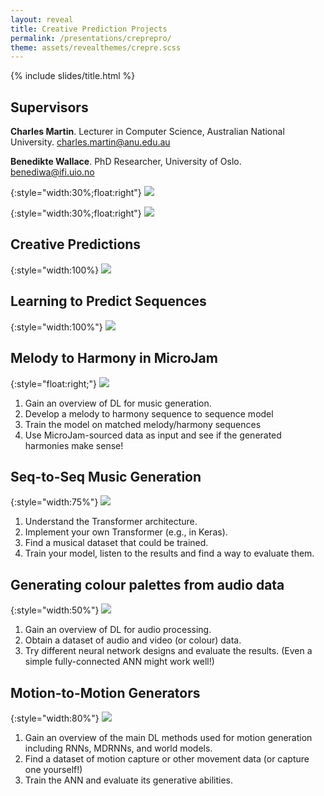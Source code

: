 ```yaml
---
layout: reveal
title: Creative Prediction Projects
permalink: /presentations/creprepro/
theme: assets/revealthemes/crepre.scss
---
```


{% include slides/title.html %}

## Supervisors

**Charles Martin**. Lecturer in Computer Science, Australian
National University. charles.martin@anu.edu.au



**Benedikte Wallace**. PhD Researcher, University of Oslo.
benediwa@ifi.uio.no

{:style="width:30%;float:right"}
![]({{site.baseurl}}/assets/people/charlesmartin.jpg)

{:style="width:30%;float:right"}
![]({{site.baseurl}}/assets/people/benediktewallace.jpg)





## Creative Predictions

{:style="width:100%}
![]({{site.baseurl}}/assets/creative-prediction-image.png)


## Learning to Predict Sequences

{:style="width:100%"}
![]({{site.baseurl}}/assets/sequence-learning.png)


## Melody to Harmony in MicroJam

{:style="float:right;"}
![]({{site.baseurl}}/assets/robojam-interaction.png)

1. Gain an overview of DL for music generation.
2. Develop a melody to harmony sequence to sequence model
3. Train the model on matched melody/harmony sequences 
4. Use MicroJam-sourced data as input and see if the generated harmonies make sense!


## Seq-to-Seq Music Generation

{:style="width:75%"}
![](https://magenta.tensorflow.org/assets/music_transformer/motifs_shaded_boxes.png)

1. Understand the Transformer architecture.
2. Implement your own Transformer (e.g., in Keras).
3. Find a musical dataset that could be trained.
4. Train your model, listen to the results and find a way to evaluate them.


## Generating colour palettes from audio data

{:style="width:50%"}
![]({{site.baseurl}}/assets/nainoa-shizuru-NcdG9mK3PBY-unsplash.jpg)

1. Gain an overview of DL for audio processing.
2. Obtain a dataset of audio and video (or colour) data.
3. Try different neural network designs and evaluate the results. (Even a simple fully-connected ANN might work well!)


## Motion-to-Motion Generators

{:style="width:80%"}
![]({{site.baseurl}}/assets/motion-to-motion.png)

1. Gain an overview of the main DL methods used for motion generation including RNNs, MDRNNs, and world models.
2. Find a dataset of motion capture or other movement data (or capture one yourself!)
3. Train the ANN and evaluate its generative abilities.


